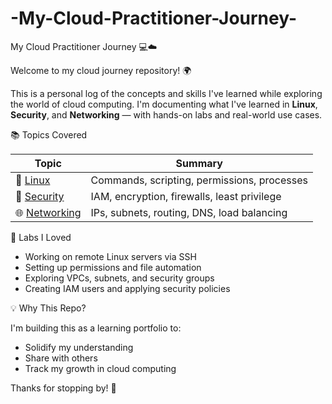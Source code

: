 # -My-Cloud-Practitioner-Journey-
 My Cloud Practitioner Journey 💻☁️

Welcome to my cloud journey repository! 🌍

This is a personal log of the concepts and skills I've learned while exploring the world of cloud computing. I'm documenting what I've learned in **Linux**, **Security**, and **Networking** — with hands-on labs and real-world use cases.

📚 Topics Covered

| Topic       | Summary                             |
|-------------|-------------------------------------|
| 🐧 [Linux](linux/summary.md)       | Commands, scripting, permissions, processes |
| 🔐 [Security](security/summary.md) | IAM, encryption, firewalls, least privilege |
| 🌐 [Networking](networking/summary.md) | IPs, subnets, routing, DNS, load balancing |

🧪 Labs I Loved

- Working on remote Linux servers via SSH
- Setting up permissions and file automation
- Exploring VPCs, subnets, and security groups
- Creating IAM users and applying security policies

💡 Why This Repo?

I'm building this as a learning portfolio to:
- Solidify my understanding
- Share with others
- Track my growth in cloud computing

Thanks for stopping by! 🙌
